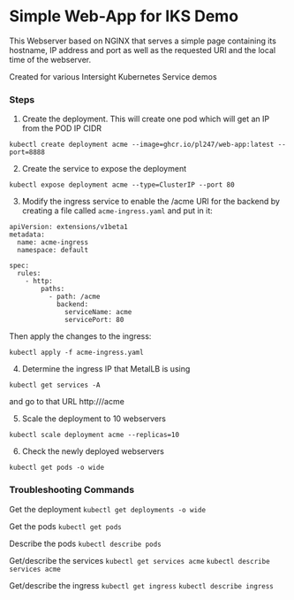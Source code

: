 
# Simple Web-App for IKS Demo

This Webserver based on NGINX that serves a simple page containing its hostname, IP address and port as well as the requested URI and the local time of the webserver.

Created for various Intersight Kubernetes Service demos

### Steps

1. Create the deployment. This will create one pod which will get an IP from the POD IP CIDR

`kubectl create deployment acme --image=ghcr.io/pl247/web-app:latest --port=8888`

2. Create the service to expose the deployment

`kubectl expose deployment acme --type=ClusterIP --port 80`

3. Modify the ingress service to enable the /acme URI for the backend by creating a file called `acme-ingress.yaml` and put in it:

```kind: Ingress
apiVersion: extensions/v1beta1
metadata:
  name: acme-ingress
  namespace: default
  
spec:
  rules:
    - http:
        paths:
          - path: /acme
            backend:
              serviceName: acme
              servicePort: 80
```

Then apply the changes to the ingress:

`kubectl apply -f acme-ingress.yaml`

4. Determine the ingress IP that MetalLB is using

`kubectl get services -A` 

and go to that URL http://<IP Address of ingress>/acme

5. Scale the deployment to 10 webservers

`kubectl scale deployment acme --replicas=10`

6. Check the newly deployed webservers

`kubectl get pods -o wide`


### Troubleshooting Commands

Get the deployment
`kubectl get deployments -o wide`

Get the pods
`kubectl get pods`

Describe the pods
`kubectl describe pods`

Get/describe the services
`kubectl get services acme`
`kubectl describe services acme`

Get/describe the ingress
`kubectl get ingress`
`kubectl describe ingress`

